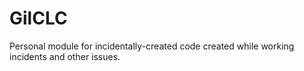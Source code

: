 # GilCLC
Personal module for incidentally-created code created while working incidents and other issues.
